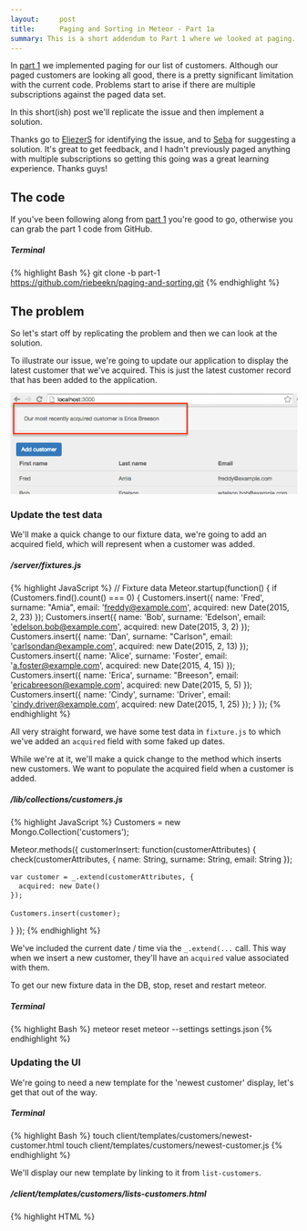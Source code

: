 ```yaml
---
layout:     post
title:      Paging and Sorting in Meteor - Part 1a
summary: This is a short addendum to Part 1 where we looked at paging.  A limitation in the part 1 implementation results in incorrect behavior under certain circumstances.  In this post we'll demonstrate and then resolve the issue with the original implementation.
---
```

In <a href="/paging-and-sorting-part-1/index.html" target="_blank">part 1</a> we implemented paging for our list of customers.  Although our paged customers are looking all good, there is a pretty significant limitation with the current code.  Problems start to arise if there are multiple subscriptions against the paged data set.

In this short(ish) post we'll replicate the issue and then implement a solution.

Thanks go to <a href="https://disqus.com/by/EliezerS/" target="_blank">EliezerS</a> for identifying the issue, and to <a href="https://disqus.com/by/disqus_LhObMlEdMU/" target="_blank">Seba</a> for suggesting a solution. It's great to get feedback, and I hadn't previously paged anything with multiple subscriptions so getting this going was a great learning experience.  Thanks guys!

## The code
If you've been following along from <a href="/paging-and-sorting-part-1/index.html" target="_blank">part 1</a> you're good to go, otherwise you can grab the part 1 code from GitHub.

##### Terminal
{% highlight Bash %}
git clone -b part-1 https://github.com/riebeekn/paging-and-sorting.git
{% endhighlight %}

## The problem
So let's start off by replicating the problem and then we can look at the solution.

To illustrate our issue, we're going to update our application to display the latest customer that we've acquired.  This is just the latest customer record that has been added to the application.

<img src="../images/posts/paging-and-sorting-part-1a/what-well-build.png" class="img-responsive" />

### Update the test data
We'll make a quick change to our fixture data, we're going to add an acquired field, which will represent when a customer was added.

##### /server/fixtures.js
{% highlight JavaScript %}
// Fixture data
Meteor.startup(function() {
  if (Customers.find().count() === 0) {
    Customers.insert({
      name: 'Fred',
      surname: "Amia",
      email: 'freddy@example.com',
      acquired: new Date(2015, 2, 23)
    });
    Customers.insert({
      name: 'Bob',
      surname: 'Edelson',
      email: 'edelson.bob@example.com',
      acquired: new Date(2015, 3, 2)
    });
    Customers.insert({
      name: 'Dan',
      surname: "Carlson",
      email: 'carlsondan@example.com',
      acquired: new Date(2015, 2, 13)
    });
    Customers.insert({
      name: 'Alice',
      surname: 'Foster',
      email: 'a.foster@example.com',
      acquired: new Date(2015, 4, 15)
    });
    Customers.insert({
      name: 'Erica',
      surname: "Breeson",
      email: 'ericabreeson@example.com',
      acquired: new Date(2015, 5, 5)
    });
    Customers.insert({
      name: 'Cindy',
      surname: 'Driver',
      email: 'cindy.driver@example.com',
      acquired: new Date(2015, 1, 25)
    });
  }
});
{% endhighlight %}

All very straight forward, we have some test data in `fixture.js` to which we've added an `acquired` field with some faked up dates.

While we're at it, we'll make a quick change to the method which inserts new customers.  We want to populate the acquired field when a customer is added.

##### /lib/collections/customers.js
{% highlight JavaScript %}
Customers = new Mongo.Collection('customers');

Meteor.methods({
  customerInsert: function(customerAttributes) {
    check(customerAttributes, {
      name: String,
      surname: String,
      email: String
    });

    var customer = _.extend(customerAttributes, {
      acquired: new Date()
    });

    Customers.insert(customer);
  }
});
{% endhighlight %}

We've included the current date / time via the `_.extend(...` call.  This way when we insert a new customer, they'll have an `acquired` value associated with them.

To get our new fixture data in the DB, stop, reset and restart meteor.

##### Terminal
{% highlight Bash %}
meteor reset
meteor --settings settings.json
{% endhighlight %}

### Updating the UI
We're going to need a new template for the 'newest customer' display, let's get that out of the way.

##### Terminal
{% highlight Bash %}
touch client/templates/customers/newest-customer.html
touch client/templates/customers/newest-customer.js
{% endhighlight %}

We'll display our new template by linking to it from `list-customers`.

##### /client/templates/customers/lists-customers.html
{% highlight HTML %}
<template name="listCustomers">
  {% raw %}{{> newestCustomer}}{% endraw %}
  <div class="row">
    <div class="col-md-12">
    ...
{% endhighlight %}

Just a one line addition calling out to the new template, simple.

Next let's create the HTML for the new template.

##### /client/templates/customers/newest-customers.html
{% highlight HTML %}
<template name="newestCustomer">
  <div class="well">
    Our most recently acquired customer is {% raw %}{{customerName}}{% endraw %}
  </div>
</template>
{% endhighlight %}

Nothing complicated, just a standard <a href="http://getbootstrap.com/components/#wells" target="_blank">Bootstrap well</a> inside of which we are displaying our newest customer.  We'll hook up `{% raw %}{{customerName}}{% endraw %}` in a little bit.

Next let's create a new publication so that we can get at the data for our most recently added customer.

##### /server/publications.js
{% highlight JavaScript %}
Meteor.publish('customers', function(skipCount) {
  ... existing code ...
});

Meteor.publish('newestCustomer', function() {
  return Customers.find({}, {
    limit: 1,
    sort: {'acquired': -1}
  });
});
{% endhighlight %}

Again, straight-forward, we are returning a single record (via `limit: 1`) and we're doing a descending sort by the `acquired` field in order to get the most recent record.

Let's subscribe to the new publication and create the helper for `{% raw %}{{customerName}}{% endraw %}`.

##### /client/templates/customers/newest-customers.js
{% highlight JavaScript %}
Template.newestCustomer.onCreated(function() {
  this.subscribe('newestCustomer');
});

Template.newestCustomer.helpers({
  'customerName': function() {
    var customer = Customers.find({}, {
      limit: 1,
      sort: {'acquired': -1}
    }).fetch();

    if (customer.length > 0) {
      return customer[0].name + ' ' + customer[0].surname;
    }

    return "... actually we appear to have no customers!";
  }
});
{% endhighlight %}

The subscription is very straight-forward, no explanation required.

With the `customerName` helper we need to include the same `sort` and `limit` parameters as we did in the `newestCustomer` publication.  This is required as there is only a single `Customers` collection present in the client side <a href="https://www.meteor.com/mini-databases" target="_blank">Minimongo</a> database.

The data from both the `customers` and `newestCustomer` subscriptions will be combined into this single client side collection.  Therefore in order to grab the latest customer we need to apply a `limit` and `sort` on the collection.

I bet you can guess how the single client side collection is going to affect the paged table.

<img src="../images/posts/paging-and-sorting-part-1a/issue.png" class="img-responsive" />

So what's happening here?

Well Erica is our newest customer so she gets pulled in by the `newestCustomer` subscription.

She's supposed to appear on the 2nd page of results however so the `customers` subscription doesn't contain her as one of it's results, Fred, Bob and Dan are returned.  So we now have 4 records in the client side `Customers` collection (Erica from `newestCustomer` and Fred, Bob and Dan from `customers`); thus 4 records show up in the table.

If you navigate to the 2nd page, we'll be back to 3 records.

The `newestCustomer` subscription returns Erica and the `customers` subscription returns Erica, Alice and Cindy.  The 2 subscriptions get combined and the result is a 3 record collection of Erica, Alice and Cindy.

<img src="../images/posts/paging-and-sorting-part-1a/second-page.png" class="img-responsive" />

## A solution
So how can we deal with this?  Well luckily there is a package that can help us out.  The <a href="https://atmospherejs.com/percolate/find-from-publication" target="_blank">find from publication</a> package can be used to limit a client side `find()` to a specific publication.

Let's see it in action.

##### Terminal
{% highlight Bash %}
meteor add percolate:find-from-publication
{% endhighlight %}

The package is super easy to plug into the existing code; we'll make use of it on both of our customer publications.

##### /server/publications.js
{% highlight JavaScript %}
FindFromPublication.publish('customers', function(skipCount) {
  ...
  ...
});

FindFromPublication.publish('newestCustomer', function() {
  ...
  ...
});
{% endhighlight %}

The only change required is to switch out `Meteor.publish` with `FindFromPublication.publish`, how easy is that!

Now we can update our client side find calls.

##### /client/templates/customers/list-customers.js
{% highlight JavaScript %}
... existing code

Template.listCustomers.helpers({
  customers: function() {
    return Customers.findFromPublication('customers');
  },
  ...
  ...
{% endhighlight %}

Again a very small change, `find` get replaced with `findByPublication` and the name of the publication.  Now for the `newestCustomer` find call.

##### /client/templates/customers/newest-customer.js
{% highlight JavaScript %}
... existing code

Template.newestCustomer.helpers({
  'customerName': function() {
    var customer = Customers.findFromPublication('newestCustomer').fetch();

    if (customer.length > 0) {
      return customer[0].name + ' ' + customer[0].surname;
    }

    return "... actually we appear to have no customers!";
  }
});
{% endhighlight %}

Nice!  By using `findFromPublication` we can get rid of the `limit` and `sort` parameters.

And best of all, no more multiple subscriptions, same collection, bad paging going on!

<img src="../images/posts/paging-and-sorting-part-1a/done.gif" class="img-responsive" />


*Note: With the 2 subscriptions the sort order of the records on each individual page may not exactly match the ordering in the database.*

*For instance Erica is the 5th record in our database, and although on the right page she shows up in the 4th spot when she is the newest customer (i.e. before we add John Doe).  This is because the `newestCustomer` subscription returns prior to the `customers` subscription.*

*For now, we're not concerned with sorting, we'll tackle that in part 2.  If not planning to implement interactive sort thou, a default sort order is probably a good idea.*

## Summary
Although the original implementation is safe in the absence of multiple subscriptions, even if not planning on multiple subscriptions I think it's a good idea to use `findFromPublication`.

That way there is no worry of adding another subscription down the road and experiencing an unintended pagetastrophe!

Thanks for reading!
